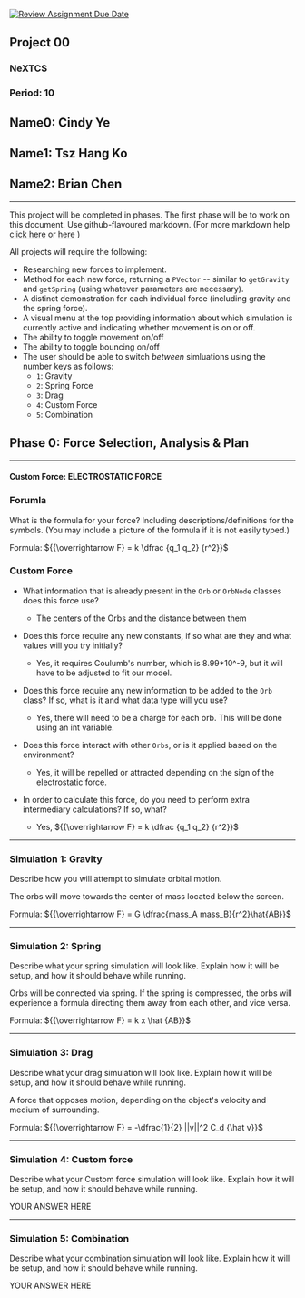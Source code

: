 [![Review Assignment Due Date](https://classroom.github.com/assets/deadline-readme-button-22041afd0340ce965d47ae6ef1cefeee28c7c493a6346c4f15d667ab976d596c.svg)](https://classroom.github.com/a/gbHItYk9)
## Project 00
### NeXTCS
### Period: 10
## Name0: Cindy Ye
## Name1: Tsz Hang Ko
## Name2: Brian Chen
---

This project will be completed in phases. The first phase will be to work on this document. Use github-flavoured markdown. (For more markdown help [click here](https://github.com/adam-p/markdown-here/wiki/Markdown-Cheatsheet) or [here](https://docs.github.com/en/get-started/writing-on-github/getting-started-with-writing-and-formatting-on-github/basic-writing-and-formatting-syntax) )

All projects will require the following:
- Researching new forces to implement.
- Method for each new force, returning a `PVector`  -- similar to `getGravity` and `getSpring` (using whatever parameters are necessary).
- A distinct demonstration for each individual force (including gravity and the spring force).
- A visual menu at the top providing information about which simulation is currently active and indicating whether movement is on or off.
- The ability to toggle movement on/off
- The ability to toggle bouncing on/off
- The user should be able to switch _between_ simluations using the number keys as follows:
  - `1`: Gravity
  - `2`: Spring Force
  - `3`: Drag
  - `4`: Custom Force
  - `5`: Combination


## Phase 0: Force Selection, Analysis & Plan
---------- 

#### Custom Force: ELECTROSTATIC FORCE

### Forumla
What is the formula for your force? Including descriptions/definitions for the symbols. (You may include a picture of the formula if it is not easily typed.)

Formula: ${{\overrightarrow F} = k  \dfrac {q_1 q_2} {r^2}}$


### Custom Force
- What information that is already present in the `Orb` or `OrbNode` classes does this force use?
  - The centers of the Orbs and the distance between them

- Does this force require any new constants, if so what are they and what values will you try initially?
  - Yes, it requires Coulumb's number, which is 8.99*10^-9, but it will have to be adjusted to fit our model.

- Does this force require any new information to be added to the `Orb` class? If so, what is it and what data type will you use?
  - Yes, there will need to be a charge for each orb. This will be done using an int variable. 

- Does this force interact with other `Orbs`, or is it applied based on the environment?
  - Yes, it will be repelled or attracted depending on the sign of the electrostatic force. 

- In order to calculate this force, do you need to perform extra intermediary calculations? If so, what?
  - Yes, ${{\overrightarrow F} = k  \dfrac {q_1 q_2} {r^2}}$

--- 

### Simulation 1: Gravity
Describe how you will attempt to simulate orbital motion.

The orbs will move towards the center of mass located below the screen. 

Formula: ${{\overrightarrow F} = G \dfrac{mass_A mass_B}{r^2}\hat{AB}}$


--- 

### Simulation 2: Spring
Describe what your spring simulation will look like. Explain how it will be setup, and how it should behave while running.

Orbs will be connected via spring. If the spring is compressed, the orbs will experience a formula directing them away from each other, and vice versa. 

Formula: ${{\overrightarrow F} = k x \hat {AB}}$

--- 

### Simulation 3: Drag
Describe what your drag simulation will look like. Explain how it will be setup, and how it should behave while running.

A force that opposes motion, depending on the object's velocity and medium of surrounding. 

Formula: ${{\overrightarrow F} = -\dfrac{1}{2} ||v||^2 C_d {\hat v}}$

--- 

### Simulation 4: Custom force
Describe what your Custom force simulation will look like. Explain how it will be setup, and how it should behave while running.

YOUR ANSWER HERE

--- 

### Simulation 5: Combination
Describe what your combination simulation will look like. Explain how it will be setup, and how it should behave while running.

YOUR ANSWER HERE

